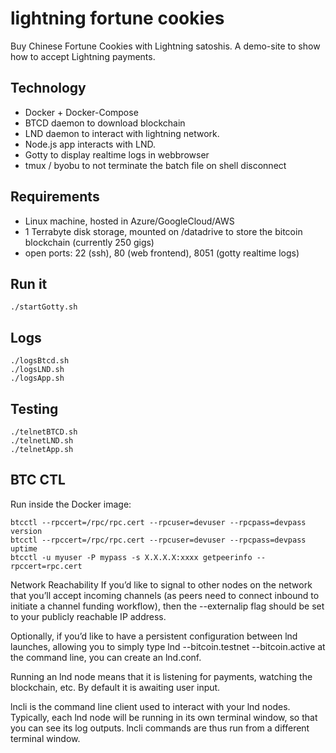 # lightning fortune cookies

Buy Chinese Fortune Cookies with Lightning satoshis.
A demo-site to show how to accept Lightning payments.

## Technology
- Docker + Docker-Compose
- BTCD daemon to download blockchain
- LND daemon to interact with lightning network.
- Node.js app interacts with LND.
- Gotty to display realtime logs in webbrowser
- tmux / byobu to not terminate the batch file on shell disconnect

## Requirements
- Linux machine, hosted in Azure/GoogleCloud/AWS
- 1 Terrabyte disk storage, mounted on /datadrive to store the bitcoin blockchain (currently 250 gigs)
- open ports: 22 (ssh), 80 (web frontend), 8051 (gotty realtime logs)


## Run it
```
./startGotty.sh
```

## Logs
```
./logsBtcd.sh
./logsLND.sh
./logsApp.sh
```

## Testing
```
./telnetBTCD.sh
./telnetLND.sh
./telnetApp.sh
```


## BTC CTL
Run inside the Docker image:
```
btcctl --rpccert=/rpc/rpc.cert --rpcuser=devuser --rpcpass=devpass version
btcctl --rpccert=/rpc/rpc.cert --rpcuser=devuser --rpcpass=devpass uptime
btcctl -u myuser -P mypass -s X.X.X.X:xxxx getpeerinfo --rpccert=rpc.cert
```


Network Reachability
If you’d like to signal to other nodes on the network that you’ll accept incoming channels (as peers need to connect inbound to initiate a channel funding workflow), then the --externalip flag should be set to your publicly reachable IP address.

Optionally, if you’d like to have a persistent configuration between lnd launches, allowing you to simply type lnd --bitcoin.testnet --bitcoin.active at the command line, you can create an lnd.conf.

Running an lnd node means that it is listening for payments, watching the blockchain, etc. By default it is awaiting user input.

lncli is the command line client used to interact with your lnd nodes. Typically, each lnd node will be running in its own terminal window, so that you can see its log outputs. lncli commands are thus run from a different terminal window.


